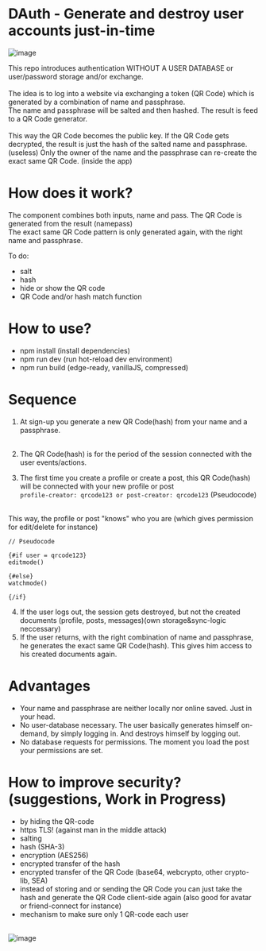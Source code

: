 # DAuth - Generate and destroy user accounts just-in-time

![image](https://user-images.githubusercontent.com/67427045/214201859-4318014e-9ed1-40a7-ac8a-a44269d0ec7f.png)<br>

This repo introduces authentication WITHOUT A USER DATABASE or user/password storage and/or exchange.<br><br>
The idea is to log into a website via exchanging a token (QR Code) which is generated by a combination of name and passphrase.<br>
The name and passphrase will be salted and then hashed. The result is feed to a QR Code generator.<br>
<br>
This way the QR Code becomes the public key. If the QR Code gets decrypted, the result is just the hash of the salted name and passphrase.(useless) Only the owner of the name and the passphrase can re-create the exact same QR Code. (inside the app)<br>

# How does it work?

The component combines both inputs, name and pass. The QR Code is generated from the result (namepass)<br>
The exact same QR Code pattern is only generated again, with the right name and passphrase.<br>

To do:
- salt
- hash
- hide or show the QR code
- QR Code and/or hash match function

# How to use?

- npm install (install dependencies)
- npm run dev (run hot-reload dev environment)
- npm run build (edge-ready, vanillaJS, compressed)

# Sequence

1. At sign-up you generate a new QR Code(hash) from your name and a passphrase.<br><br>

2. The QR Code(hash) is for the period of the session connected with the user events/actions.

3. The first time you create a profile or create a post, this QR Code(hash) will be connected with your new profile or post<br>
```profile-creator: qrcode123 or post-creator: qrcode123``` (Pseudocode)<br><br>

This way, the profile or post "knows" who you are (which gives permission for edit/delete for instance)

```
// Pseudocode

{#if user = qrcode123}
editmode()

{#else}
watchmode()

{/if}
```

4. If the user logs out, the session gets destroyed, but not the created documents (profile, posts, messages)(own storage&sync-logic neccessary)
5. If the user returns, with the right combination of name and passphrase, he generates the exact same QR Code(hash). This gives him access to his created documents again.

# Advantages

- Your name and passphrase are neither locally nor online saved. Just in your head.
- No user-database necessary. The user basically generates himself on-demand, by simply logging in. And destroys himself by logging out.
- No database requests for permissions. The moment you load the post your permissions are set.

# How to improve security? (suggestions, Work in Progress)

- by hiding the QR-code
- https TLS! (against man in the middle attack)
- salting
- hash (SHA-3)
- encryption (AES256)
- encrypted transfer of the hash
- encrypted transfer of the QR Code (base64, webcrypto, other crypto-lib, SEA)
- instead of storing and or sending the QR Code you can just take the hash and generate the QR Code client-side again (also good for avatar or friend-connect for instance)
- mechanism to make sure only 1 QR-code each user
<br><br>

![image](https://user-images.githubusercontent.com/67427045/213913807-464d737b-0bfb-4ece-a0d4-64cceac29671.png)
